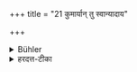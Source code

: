 +++
title = "21 कुमार्यान् तु स्वान्यादाय"

+++

<details><summary>Bühler</summary>

21. But (if he has had intercourse) with a (marriageable) girl, his property shall be confiscated and he shall be banished.
</details>

<details><summary>हरदत्त-टीका</summary>

## सूत्रम्
कुमार्यां तु स्वान्यादाय नाश्यः ॥ २१ ॥  
### टिप्पनी
कुमार्यां तु सन्निपाते वृत्ते सर्वस्वहरणं कृत्वा देशान्निर्वास्यः, न शिश्नच्छेदः ॥ २१ ॥
</details>
